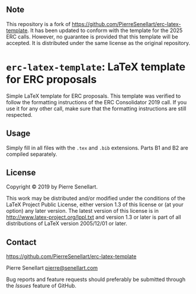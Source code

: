 ## Note

This repository is a fork of
https://github.com/PierreSenellart/erc-latex-template. It has been
updated to conform with the template for the 2025 ERC calls. However,
no guarantee is provided that this template will be accepted. It is
distributed under the same license as the original repository.

# `erc-latex-template`: LaTeX template for ERC proposals

Simple LaTeX template for ERC proposals. This template was verified to
follow the formatting instructions of the ERC Consolidator 2019 call. If
you use it for any other call, make sure that the formatting instructions
are still respected.

## Usage

Simply fill in all files with the `.tex` and `.bib` extensions. Parts B1
and B2 are compiled separately.

## License

Copyright © 2019 by Pierre Senellart.

This work may be distributed and/or modified under the conditions of the
LaTeX Project Public License, either version 1.3 of this license or (at
your option) any later version. The latest version of this license is in
http://www.latex-project.org/lppl.txt and version 1.3 or later is part of
all distributions of LaTeX version 2005/12/01 or later.

## Contact

https://github.com/PierreSenellart/erc-latex-template

Pierre Senellart <pierre@senellart.com>

Bug reports and feature requests should
preferably be submitted through the *Issues* feature of GitHub.
